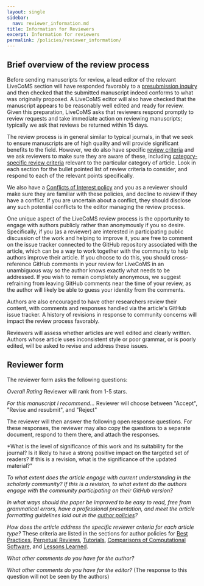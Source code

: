 ```yaml
---
layout: single
sidebar:
  nav: reviewer_information.md
title: Information for Reviewers
excerpt: Information for reviewers
permalink: /policies/reviewer_information/
---
```


## Brief overview of the review process

Before sending manuscripts for review, a lead editor of the relevant LiveCoMS section will have responded favorably to a [presubmission inquiry](https://livecomsjournal.github.io/authors/policies/#presubmission-letter) and then checked that the submitted manuscript indeed conforms to what was originally proposed.
A LiveCoMS editor will also have checked that the manuscript appears to be reasonably well edited and ready for review.
Given this preparation, LiveCoMS asks that reviewers respond promptly to review requests and take immediate action on reviewing manuscripts; typically we ask that reviews be returned within 15 days.

The review process is in general similar to typical journals, in that we seek to ensure manuscripts are of high quality and will provide significant benefits to the field.
However, we do also have specific [review criteria](https://livecomsjournal.github.io/authors/policies/#review-criteria) and we ask reviewers to make sure they are aware of these, including [category-specific review criteria](https://livecomsjournal.github.io/authors/policies/#types-of-articles) relevant to the particular category of article.  Look in each section for the bullet pointed list of review criteria to consider, and respond to each of the relevant points specifically.

We also have a [Conflicts of Interest policy](https://livecomsjournal.github.io/policies/livecoms_bylaws/#conflicts-of-interest) and you as a reviewer should make sure they are familiar with these policies, and decline to review if they have a conflict.  If you are uncertain about a conflict, they should disclose any such potential conflicts to the editor managing the review process.

One unique aspect of the LiveCoMS review process is the opportunity to engage with authors publicly rather than anonymously if you so desire.
Specifically, if you (as a reviewer) are interested in participating public discussion of the work and helping to improve it, you are free to comment on the issue tracker connected to the GitHub repository associated with the article, which can be a way to work together with the community to help authors improve their article.
If you choose to do this, you should cross-reference GitHub comments in your review for LiveCoMS in an unambiguous way so the author knows exactly what needs to be addressed.  If you wish to remain completely anonymous, we suggest refraining from leaving GitHub comments near the time of your review, as the author will likely be able to guess your identity from the comments.

Authors are also encouraged to have other researchers review their content, with comments and responses handled via the article's GitHub issue tracker.   A history of revisions in response to community concerns will impact the review process favorably.

Reviewers will assess whether articles are well edited and clearly written.
Authors whose article uses inconsistent style or poor grammar, or is poorly edited, will be asked to revise and address these issues.

## Reviewer form

The reviewer form asks the following questions:

*Overall Rating*
Reviewer will rank from 1-5 stars.

*For this manuscript I recommend...*
Reviewer will choose between "Accept", "Revise and resubmit", and "Reject"

The reviewer will then answer the following open response questions.  For these responses, the reviewer may also copy the questions to a separate document, respond to them there, and attach the responses.

*What is the level of significance of this work and its suitability for the journal? Is it likely to have a strong positive impact on the targeted set of readers? If this is a revision, what is the significance of the updated material?"

*To what extent does the article engage with current understanding in the scholarly community? If this is a revision, to what extent do the authors engage with the community participating on their GitHub version?*

*In what ways should the paper be improved to be easy to read, free from grammatical errors, have a professional presentation, and meet the article formatting guidelines laid out in the [author policies](https://livecomsjournal.github.io/authors/policies/)?*

*How does the article address the specific reviewer criteria for each article type?* These criteria are listed in the sections for author policies for [Best Practices](https://livecomsjournal.github.io/authors/best_practices/#additional-criteria-considered-in-reviews-of-best-practices-guides), [Perpetual Reviews](https://livecomsjournal.github.io/authors/perpetual_reviews/#additional-review-criteria-for-perpetual-reviews), [Tutorials](https://livecomsjournal.github.io/authors/tutorials/#review-criteria), [Comparisons of Computational Software](https://livecomsjournal.github.io/authors/compare_simulations/#review-criteria), and [Lessons Learned](https://livecomsjournal.github.io/authors/lessons_learned/#review-criteria).

*What other comments do you have for the author?*

*What other comments do you have for the editor?* (The response to this question will not be seen by the authors)

